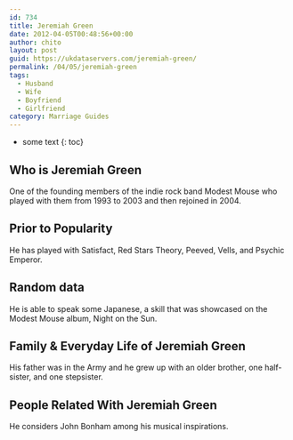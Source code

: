 ```yaml
---
id: 734
title: Jeremiah Green
date: 2012-04-05T00:48:56+00:00
author: chito
layout: post
guid: https://ukdataservers.com/jeremiah-green/
permalink: /04/05/jeremiah-green
tags:
  - Husband
  - Wife
  - Boyfriend
  - Girlfriend
category: Marriage Guides
---
```


* some text
{: toc}
          
          
## Who is  Jeremiah Green
                  
                  
                  
One of the founding members of the indie rock band Modest Mouse who played with them from 1993 to 2003 and then rejoined in 2004.
                  
                
                
                
## Prior to Popularity 
                  
                  
                  
He has played with Satisfact, Red Stars Theory, Peeved, Vells, and Psychic Emperor.
                  
                
                
                
## Random data 
                  
                  
                  
He is able to speak some Japanese, a skill that was showcased on the Modest Mouse album, Night on the Sun.
                  
                
                
                
## Family & Everyday Life of Jeremiah Green
                  
                  
                  
His father was in the Army and he grew up with an older brother, one half-sister, and one stepsister.
                  
                
                
                
## People Related With  Jeremiah Green
                  
                  
                  
He considers John Bonham among his musical inspirations.
                  
                
              
            
          
          
          
    
    
  
